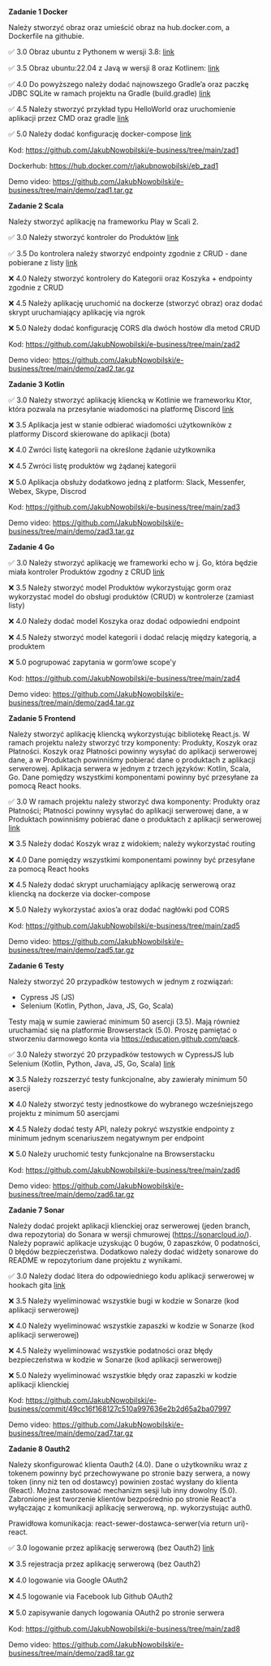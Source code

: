 **Zadanie 1 Docker**

Należy stworzyć obraz oraz umieścić obraz na hub.docker.com, a Dockerfile na githubie.

:white_check_mark: 3.0 Obraz ubuntu z Pythonem w wersji 3.8: [link](https://github.com/JakubNowobilski/e-business/commit/a769069885377c78e2f2813bbfa3d7155f1314fa)

:white_check_mark: 3.5 Obraz ubuntu:22.04 z Javą w wersji 8 oraz Kotlinem: [link](https://github.com/JakubNowobilski/e-business/commit/00cd8bf8a13db4b1e41b33d158affaf1ad86c0ca)

:white_check_mark: 4.0 Do powyższego należy dodać najnowszego Gradle’a oraz paczkę JDBC SQLite w ramach projektu na Gradle (build.gradle) [link](https://github.com/JakubNowobilski/e-business/commit/0fe8ac176865b6b1e4be30478057cf324dfc3432)

:white_check_mark: 4.5 Należy stworzyć przykład typu HelloWorld oraz uruchomienie aplikacji przez CMD oraz gradle [link](https://github.com/JakubNowobilski/e-business/commit/0fe8ac176865b6b1e4be30478057cf324dfc3432)

:white_check_mark: 5.0 Należy dodać konfigurację docker-compose [link](https://github.com/JakubNowobilski/e-business/commit/336c2245579683ca7417690c00bfe8627eb78dc6)

Kod: https://github.com/JakubNowobilski/e-business/tree/main/zad1

Dockerhub: https://hub.docker.com/r/jakubnowobilski/eb_zad1

Demo video: https://github.com/JakubNowobilski/e-business/tree/main/demo/zad1.tar.gz

**Zadanie 2 Scala**

Należy stworzyć aplikację na frameworku Play w Scali 2.

:white_check_mark: 3.0 Należy stworzyć kontroler do Produktów [link](https://github.com/JakubNowobilski/e-business/commit/97a9ee1ce26d09df0a6e7d8201b4b8c7a8ba8564)

:white_check_mark: 3.5 Do kontrolera należy stworzyć endpointy zgodnie z CRUD - dane pobierane z listy [link](https://github.com/JakubNowobilski/e-business/commit/97a9ee1ce26d09df0a6e7d8201b4b8c7a8ba8564)

:x: 4.0 Należy stworzyć kontrolery do Kategorii oraz Koszyka + endpointy zgodnie z CRUD

:x: 4.5 Należy aplikację uruchomić na dockerze (stworzyć obraz) oraz dodać skrypt uruchamiający aplikację via ngrok

:x: 5.0 Należy dodać konfigurację CORS dla dwóch hostów dla metod CRUD

Kod: https://github.com/JakubNowobilski/e-business/tree/main/zad2

Demo video: https://github.com/JakubNowobilski/e-business/tree/main/demo/zad2.tar.gz

**Zadanie 3 Kotlin**

:white_check_mark: 3.0 Należy stworzyć aplikację kliencką w Kotlinie we frameworku Ktor, która pozwala na przesyłanie wiadomości na platformę Discord [link](https://github.com/JakubNowobilski/e-business/commit/fbc2d0eeda805cdf3b3d6bdd22ea8a54c470bc63)

:x: 3.5 Aplikacja jest w stanie odbierać wiadomości użytkowników z platformy Discord skierowane do aplikacji (bota)

:x: 4.0 Zwróci listę kategorii na określone żądanie użytkownika

:x: 4.5 Zwróci listę produktów wg żądanej kategorii

:x: 5.0 Aplikacja obsłuży dodatkowo jedną z platform: Slack, Messenfer, Webex, Skype, Discrod

Kod: https://github.com/JakubNowobilski/e-business/tree/main/zad3

Demo video: https://github.com/JakubNowobilski/e-business/tree/main/demo/zad3.tar.gz

**Zadanie 4 Go**

:white_check_mark: 3.0 Należy stworzyć aplikację we frameworki echo w j. Go, która będzie miała kontroler Produktów zgodny z CRUD [link](https://github.com/JakubNowobilski/e-business/commit/a43c71463d104894e9c388fb98d8d9b563457e1d)

:x: 3.5 Należy stworzyć model Produktów wykorzystując gorm oraz wykorzystać model do obsługi produktów (CRUD) w kontrolerze (zamiast listy)

:x: 4.0 Należy dodać model Koszyka oraz dodać odpowiedni endpoint

:x: 4.5 Należy stworzyć model kategorii i dodać relację między kategorią, a produktem

:x: 5.0 pogrupować zapytania w gorm’owe scope'y

Kod: https://github.com/JakubNowobilski/e-business/tree/main/zad4

Demo video: https://github.com/JakubNowobilski/e-business/tree/main/demo/zad4.tar.gz

**Zadanie 5 Frontend**

Należy stworzyć aplikację kliencką wykorzystując bibliotekę React.js. W ramach projektu należy stworzyć trzy komponenty:
Produkty, Koszyk oraz Płatności. Koszyk oraz Płatności powinny wysyłać do aplikacji serwerowej dane, a w Produktach
powinniśmy pobierać dane o produktach z aplikacji serwerowej. Aplikacja serwera w jednym z trzech języków: Kotlin,
Scala, Go. Dane pomiędzy wszystkimi komponentami powinny być przesyłane za pomocą React hooks.

:white_check_mark: 3.0 W ramach projektu należy stworzyć dwa komponenty: Produkty oraz Płatności; Płatności powinny
wysyłać do aplikacji serwerowej dane, a w Produktach powinniśmy pobierać dane o produktach z aplikacji serwerowej [link](https://github.com/JakubNowobilski/e-business/commit/3dcde52bb693b32c2407cfe92eea443117615d86)

:x: 3.5 Należy dodać Koszyk wraz z widokiem; należy wykorzystać routing

:x: 4.0 Dane pomiędzy wszystkimi komponentami powinny być przesyłane za pomocą React hooks

:x: 4.5 Należy dodać skrypt uruchamiający aplikację serwerową oraz kliencką na dockerze via docker-compose

:x: 5.0 Należy wykorzystać axios’a oraz dodać nagłówki pod CORS

Kod: https://github.com/JakubNowobilski/e-business/tree/main/zad5

Demo video: https://github.com/JakubNowobilski/e-business/tree/main/demo/zad5.tar.gz

**Zadanie 6 Testy**

Należy stworzyć 20 przypadków testowych w jednym z rozwiązań:

- Cypress JS (JS)
- Selenium (Kotlin, Python, Java, JS, Go, Scala)

Testy mają w sumie zawierać minimum 50 asercji (3.5). Mają również uruchamiać się na platformie Browserstack (5.0).
Proszę pamiętać o stworzeniu darmowego konta via https://education.github.com/pack.

:white_check_mark: 3.0 Należy stworzyć 20 przypadków testowych w CypressJS lub Selenium (Kotlin, Python, Java, JS, Go,
Scala) [link](https://github.com/JakubNowobilski/e-business/commit/9846bf106d8b4e8264a1794e2c77d5633991748f)

:x: 3.5 Należy rozszerzyć testy funkcjonalne, aby zawierały minimum 50 asercji

:x: 4.0 Należy stworzyć testy jednostkowe do wybranego wcześniejszego projektu z minimum 50 asercjami

:x: 4.5 Należy dodać testy API, należy pokryć wszystkie endpointy z minimum jednym scenariuszem negatywnym per endpoint

:x: 5.0 Należy uruchomić testy funkcjonalne na Browserstacku

Kod: https://github.com/JakubNowobilski/e-business/tree/main/zad6

Demo video: https://github.com/JakubNowobilski/e-business/tree/main/demo/zad6.tar.gz

**Zadanie 7 Sonar**

Należy dodać projekt aplikacji klienckiej oraz serwerowej (jeden branch, dwa repozytoria) do Sonara w wersji chmurowej
(https://sonarcloud.io/). Należy poprawić aplikacje uzyskując 0 bugów, 0 zapaszków, 0 podatności, 0 błędów
bezpieczeństwa. Dodatkowo należy dodać widżety sonarowe do README w repozytorium dane projektu z wynikami.

:white_check_mark: 3.0 Należy dodać litera do odpowiedniego kodu aplikacji serwerowej w hookach gita [link](https://github.com/JakubNowobilski/e-business/commit/49cc16f168127c510a997636e2b2d65a2ba07997)

:x: 3.5 Należy wyeliminować wszystkie bugi w kodzie w Sonarze (kod aplikacji serwerowej)

:x: 4.0 Należy wyeliminować wszystkie zapaszki w kodzie w Sonarze (kod aplikacji serwerowej)

:x: 4.5 Należy wyeliminować wszystkie podatności oraz błędy bezpieczeństwa w kodzie w Sonarze (kod aplikacji serwerowej)

:x: 5.0 Należy wyeliminować wszystkie błędy oraz zapaszki w kodzie aplikacji klienckiej

Kod: https://github.com/JakubNowobilski/e-business/commit/49cc16f168127c510a997636e2b2d65a2ba07997

Demo video: https://github.com/JakubNowobilski/e-business/tree/main/demo/zad7.tar.gz

**Zadanie 8 Oauth2**

Należy skonfigurować klienta Oauth2 (4.0). Dane o użytkowniku wraz z tokenem powinny być przechowywane po stronie bazy
serwera, a nowy token (inny niż ten od dostawcy) powinien zostać wysłany do klienta (React). Można zastosować mechanizm
sesji lub inny dowolny (5.0). Zabronione jest tworzenie klientów bezpośrednio po stronie React'a wyłączając z
komunikacji aplikację serwerową, np. wykorzystując auth0.

Prawidłowa komunikacja: react-sewer-dostawca-serwer(via return uri)-react.

:white_check_mark: 3.0 logowanie przez aplikację serwerową (bez Oauth2) [link](https://github.com/JakubNowobilski/e-business/commit/ef54e987210459fe2109c19d4338dad9e31d864a)

:x: 3.5 rejestracja przez aplikację serwerową (bez Oauth2)

:x: 4.0 logowanie via Google OAuth2

:x: 4.5 logowanie via Facebook lub Github OAuth2

:x: 5.0 zapisywanie danych logowania OAuth2 po stronie serwera

Kod: https://github.com/JakubNowobilski/e-business/tree/main/zad8

Demo video: https://github.com/JakubNowobilski/e-business/tree/main/demo/zad8.tar.gz
